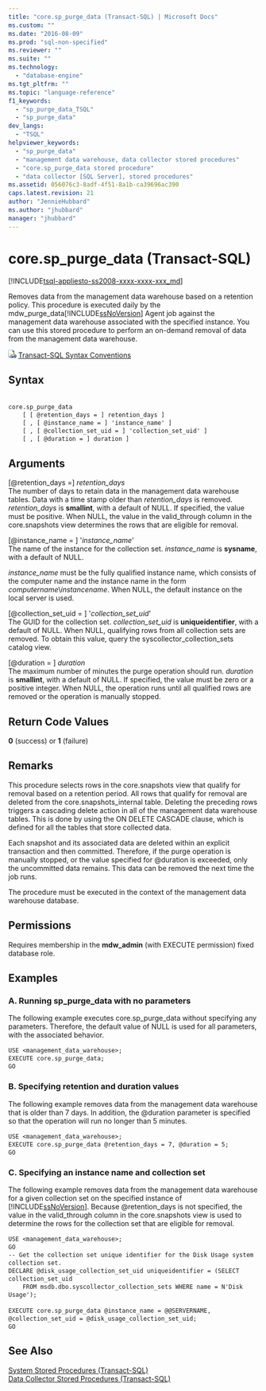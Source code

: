 ```yaml
---
title: "core.sp_purge_data (Transact-SQL) | Microsoft Docs"
ms.custom: ""
ms.date: "2016-08-09"
ms.prod: "sql-non-specified"
ms.reviewer: ""
ms.suite: ""
ms.technology: 
  - "database-engine"
ms.tgt_pltfrm: ""
ms.topic: "language-reference"
f1_keywords: 
  - "sp_purge_data_TSQL"
  - "sp_purge_data"
dev_langs: 
  - "TSQL"
helpviewer_keywords: 
  - "sp_purge_data"
  - "management data warehouse, data collector stored procedures"
  - "core.sp_purge_data stored procedure"
  - "data collector [SQL Server], stored procedures"
ms.assetid: 056076c3-8adf-4f51-8a1b-ca39696ac390
caps.latest.revision: 21
author: "JennieHubbard"
ms.author: "jhubbard"
manager: "jhubbard"
---
```

# core.sp_purge_data (Transact-SQL)
[!INCLUDE[tsql-appliesto-ss2008-xxxx-xxxx-xxx_md](../../includes/tsql-appliesto-ss2008-xxxx-xxxx-xxx-md.md)]

  Removes data from the management data warehouse based on a retention policy. This procedure is executed daily by the mdw_purge_data[!INCLUDE[ssNoVersion](../../includes/ssnoversion-md.md)] Agent job against the management data warehouse associated with the specified instance. You can use this stored procedure to perform an on-demand removal of data from the management data warehouse.  
  
 ![Topic link icon](../../database-engine/configure-windows/media/topic-link.gif "Topic link icon") [Transact-SQL Syntax Conventions](../../t-sql/language-elements/transact-sql-syntax-conventions-transact-sql.md)  
  
## Syntax  
  
```  
  
core.sp_purge_data  
    [ [ @retention_days = ] retention_days ]  
    [ , [ @instance_name = ] 'instance_name' ]  
    [ , [ @collection_set_uid = ] 'collection_set_uid' ]  
    [ , [ @duration = ] duration ]  
```  
  
## Arguments  
 [@retention_days =] *retention_days*  
 The number of days to retain data in the management data warehouse tables. Data with a time stamp older than *retention_days* is removed. *retention_days* is **smallint**, with a default of NULL. If specified, the value must be positive. When NULL, the value in the valid_through column in the core.snapshots view determines the rows that are eligible for removal.  
  
 [@instance_name = ] '*instance_name*'  
 The name of the instance for the collection set. *instance_name* is **sysname**, with a default of NULL.  
  
 *instance_name* must be the fully qualified instance name, which consists of the computer name and the instance name in the form *computername*\\*instancename*. When NULL, the default instance on the local server is used.  
  
 [@collection_set_uid = ] '*collection_set_uid*'  
 The GUID for the collection set. *collection_set_uid* is **uniqueidentifier**, with a default of NULL. When NULL, qualifying rows from all collection sets are removed. To obtain this value, query the syscollector_collection_sets catalog view.  
  
 [@duration = ] *duration*  
 The maximum number of minutes the purge operation should run. *duration* is **smallint**, with a default of NULL. If specified, the value must be zero or a positive integer. When NULL, the operation runs until all qualified rows are removed or the operation is manually stopped.  
  
## Return Code Values  
 **0** (success) or **1** (failure)  
  
## Remarks  
 This procedure selects rows in the core.snapshots view that qualify for removal based on a retention period. All rows that qualify for removal are deleted from the core.snapshots_internal table. Deleting the preceding rows triggers a cascading delete action in all of the management data warehouse tables. This is done by using the ON DELETE CASCADE clause, which is defined for all the tables that store collected data.  
  
 Each snapshot and its associated data are deleted within an explicit transaction and then committed. Therefore, if the purge operation is manually stopped, or the value specified for @duration is exceeded, only the uncommitted data remains. This data can be removed the next time the job runs.  
  
 The procedure must be executed in the context of the management data warehouse database.  
  
## Permissions  
 Requires membership in the **mdw_admin** (with EXECUTE permission) fixed database role.  
  
## Examples  
  
### A. Running sp_purge_data with no parameters  
 The following example executes core.sp_purge_data without specifying any parameters. Therefore, the default value of NULL is used for all parameters, with the associated behavior.  
  
```  
USE <management_data_warehouse>;  
EXECUTE core.sp_purge_data;  
GO  
```  
  
### B. Specifying retention and duration values  
 The following example removes data from the management data warehouse that is older than 7 days. In addition, the @duration parameter is specified so that the operation will run no longer than 5 minutes.  
  
```  
USE <management_data_warehouse>;  
EXECUTE core.sp_purge_data @retention_days = 7, @duration = 5;  
GO  
```  
  
### C. Specifying an instance name and collection set  
 The following example removes data from the management data warehouse for a given collection set on the specified instance of [!INCLUDE[ssNoVersion](../../includes/ssnoversion-md.md)]. Because @retention_days is not specified, the value in the valid_through column in the core.snapshots view is used to determine the rows for the collection set that are eligible for removal.  
  
```  
USE <management_data_warehouse>;  
GO  
-- Get the collection set unique identifier for the Disk Usage system collection set.  
DECLARE @disk_usage_collection_set_uid uniqueidentifier = (SELECT collection_set_uid   
    FROM msdb.dbo.syscollector_collection_sets WHERE name = N'Disk Usage');   
  
EXECUTE core.sp_purge_data @instance_name = @@SERVERNAME, @collection_set_uid = @disk_usage_collection_set_uid;  
GO  
```  
  
## See Also  
 [System Stored Procedures &#40;Transact-SQL&#41;](../../relational-databases/system-stored-procedures/system-stored-procedures-transact-sql.md)   
 [Data Collector Stored Procedures &#40;Transact-SQL&#41;](../../relational-databases/system-stored-procedures/data-collector-stored-procedures-transact-sql.md)  
  
  